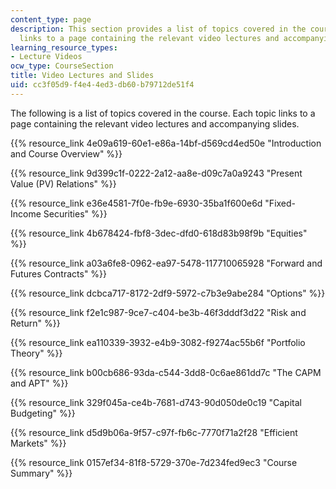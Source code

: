 ```yaml
---
content_type: page
description: This section provides a list of topics covered in the course. Each topic
  links to a page containing the relevant video lectures and accompanying slides.
learning_resource_types:
- Lecture Videos
ocw_type: CourseSection
title: Video Lectures and Slides
uid: cc3f05d9-f4e4-4ed3-db60-b79712de51f4
---
```


The following is a list of topics covered in the course. Each topic links to a page containing the relevant video lectures and accompanying slides.

{{% resource_link 4e09a619-60e1-e86a-14bf-d569cd4ed50e "Introduction and Course Overview" %}}

{{% resource_link 9d399c1f-0222-2a12-aa8e-d09c7a0a9243 "Present Value (PV) Relations" %}}

{{% resource_link e36e4581-7f0e-fb9e-6930-35ba1f600e6d "Fixed-Income Securities" %}}

{{% resource_link 4b678424-fbf8-3dec-dfd0-618d83b98f9b "Equities" %}}

{{% resource_link a03a6fe8-0962-ea97-5478-117710065928 "Forward and Futures Contracts" %}}

{{% resource_link dcbca717-8172-2df9-5972-c7b3e9abe284 "Options" %}}

{{% resource_link f2e1c987-9ce7-c404-be3b-46f3dddf3d22 "Risk and Return" %}}

{{% resource_link ea110339-3932-e4b9-3082-f9274ac55b6f "Portfolio Theory" %}}

{{% resource_link b00cb686-93da-c544-3dd8-0c6ae861dd7c "The CAPM and APT" %}}

{{% resource_link 329f045a-ce4b-7681-d743-90d050de0c19 "Capital Budgeting" %}}

{{% resource_link d5d9b06a-9f57-c97f-fb6c-7770f71a2f28 "Efficient Markets" %}}

{{% resource_link 0157ef34-81f8-5729-370e-7d234fed9ec3 "Course Summary" %}}